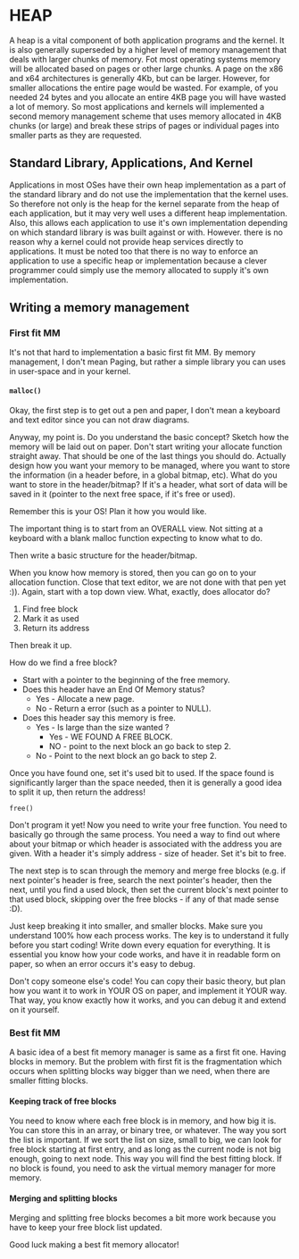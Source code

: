 # HEAP

A heap is a vital component of both application programs and the kernel. It is also generally superseded by a higher level of memory management that deals with larger chunks of memory. Fot most operating systems memory will be allocated based on pages or other large chunks. A page on the x86 and x64 architectures is generally 4Kb, but can be larger. However, for smaller allocations the entire page would be wasted. For example, of you needed 24 bytes and you allocate an entire 4KB page you will have wasted a lot of memory. So most applications and kernels will implemented a second memory management scheme that uses memory allocated in 4KB chunks (or large) and break these strips of pages or individual pages into smaller parts as they are requested.

## Standard Library, Applications, And Kernel

Applications in most OSes have their own heap implementation as a part of the standard library and do not use the implementation that the kernel uses. So therefore not only is the heap for the kernel separate from the heap of each application, but it may very well uses a different heap implementation. Also, this allows each application to use it's own implementation depending on which standard library is was built against or with. However. there is no reason why a kernel could not provide heap services directly to applications. It must be noted too that there is no way to enforce an application to use a specific heap or implementation because a clever programmer could simply use the memory allocated to supply it's own implementation.

## Writing a memory management

### First fit MM

It's not that hard to implementation a basic first fit MM.  By memory management, I don't mean Paging, but rather a simple library you can uses in user-space and in your kernel.

#### `malloc()`

Okay, the first step is to get out a pen and paper, I don't mean a keyboard and text editor since you can not draw diagrams.

Anyway, my point is. Do you understand the basic concept? Sketch how the memory will be laid out on paper. Don't start writing your allocate function straight away. That should be one of the last things you should do. Actually design how you want your memory to be managed, where you want to store the information (in a header before, in a global bitmap, etc). What do you want to store in the header/bitmap? If it's a header, what sort of data will be saved in it (pointer to the next free space, if it's free or used).

Remember this is your OS! Plan it how you would like.

The important thing is to start from  an OVERALL view. Not sitting at a keyboard with a blank malloc function expecting to know what to do.

Then write a basic structure for the header/bitmap.

When you know how memory is stored, then you can go on to your allocation function. Close that text editor, we are not done with that pen yet :)). Again, start with a top down view. What, exactly, does allocator do?

1. Find free block
2. Mark it as used
3. Return its address

Then break it up.

How do we find a free block?

* Start with a pointer to the beginning of the free memory.
* Does this header have an  End Of Memory status?
  * Yes - Allocate a new page.
  * No - Return a error (such as a pointer to NULL).
* Does this header say this memory is free.
  * Yes - Is large than the size wanted ?
    * Yes - WE FOUND A FREE BLOCK.
    * NO - point to the next block an go back to step 2.
  * No - Point to the next block an go back to step 2.

Once you have found one, set it's used bit to used. If the space found is significantly larger than the space needed, then it is generally a good idea to split it up, then return the address!

`free()`

Don't program it yet! Now you need to write your free function. You need to basically go through the same process. You need a way to find out where about your bitmap or which header is associated with the address you are given. With a header it's simply address - size of header. Set it's bit to free.

The next step is to scan through the memory and merge free blocks (e.g. if next pointer's header is free, search the next pointer's header, then the next, until you find a used block, then set the current block's next pointer to that used block, skipping over the free blocks - if any of that made sense :D).

Just keep breaking it into smaller, and smaller blocks. Make sure you understand 100% how each process works. The key is to understand it fully before you start coding! Write down every equation for everything. It is essential you know how your code works, and have it in readable form on paper, so when an error occurs it's easy to debug.

Don't copy someone else's code! You can copy their basic theory, but plan how you want it to work in YOUR OS on paper, and implement it YOUR way. That way, you know exactly how it works, and you can debug it and extend on it yourself.

### Best fit MM

A basic idea of a best fit memory manager is same as a first fit one. Having blocks in memory. But the problem with first fit is the fragmentation which occurs when splitting blocks way bigger than we need, when there are smaller fitting blocks.

#### Keeping track of free blocks

You need to know where each free block is in memory, and how big it is. You can store this in an array, or binary tree, or whatever. The way you sort the list is important. If we sort the list on size, small to big, we can look for free block starting at first entry, and as long as the current node is not big enough, going to next node. This way you will find the best fitting block. If no block is found, you need to ask the virtual memory manager for more memory.

#### Merging and splitting blocks

Merging and splitting free blocks becomes a bit more work because you have to keep your free block list updated.

Good luck making a best fit memory allocator!

